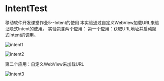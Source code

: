 # IntentTest
移动软件开发课堂作业5--Intent的使用
本实验通过自定义WebView加载URL来验证隐式Intent的使用。
实验包含两个应用：
第一个应用：获取URL地址并启动隐式Intent的调用。

![intent1](http://img.my.csdn.net/uploads/201704/25/1493131097_1642.jpg)

![intent2](http://img.my.csdn.net/uploads/201704/25/1493131098_8622.jpg)


第二个应用：自定义WebView来加载URL

![intent3](http://img.my.csdn.net/uploads/201704/25/1493131098_4669.jpg)


